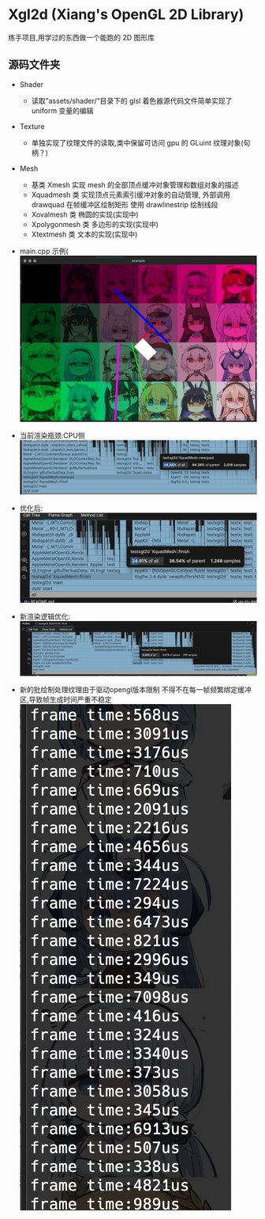 # Xgl2d (Xiang's OpenGL 2D Library)

练手项目,用学过的东西做一个能跑的 2D 图形库

## 源码文件夹 
- Shader
  - 读取”assets/shader/“目录下的 glsl 着色器源代码文件简单实现了 uniform 变量的编辑
- Texture
  - 单独实现了纹理文件的读取,类中保留可访问 gpu 的 GLuint 纹理对象(句柄？)
- Mesh

  - 基类 Xmesh 实现 mesh 的全部顶点缓冲对象管理和数组对象的描述
  - Xquadmesh 类 实现顶点元素索引缓冲对象的自动管理,
    外部调用 drawquad 在帧缓冲区绘制矩形 使用 drawlinestrip 绘制线段
  - Xovalmesh 类 椭圆的实现(实现中)
  - Xpolygonmesh 类 多边形的实现(实现中)
  - Xtextmesh 类 文本的实现(实现中)

- main.cpp 示例(
  ![涩涩不叫我.png](./sesebujiaowo.jpg)
- 当前渲染瓶颈:CPU侧
  ![2024瓶颈](20241116-10.40.jpg)
- 优化后:
  ![finish占用](finish.jpg)
- 新渲染逻辑优化:
  ![finish占用](premiere.jpg)
- 新的批绘制处理纹理由于驱动opengl版本限制
  不得不在每一帧频繁绑定缓冲区,导致帧生成时间严重不稳定
  ![frametime](frametimeissue.jpg)
